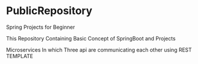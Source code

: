 # PublicRepository
Spring Projects for Beginner

This Repository Containing Basic Concept of SpringBoot and Projects


Microservices In which Three api are communicating each other using REST TEMPLATE
